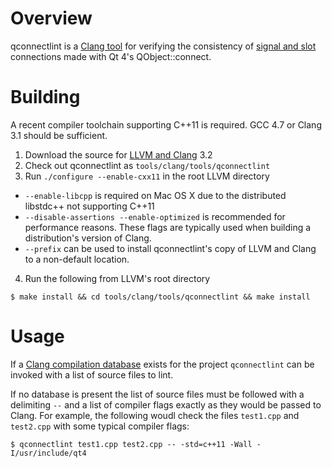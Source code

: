 # Overview
qconnectlint is a [Clang tool](http://clang.llvm.org/docs/ClangTools.html) for verifying the consistency of [signal and slot](http://doc-snapshot.qt-project.org/4.8/signalsandslots.html) connections made with Qt 4's QObject::connect.

# Building
A recent compiler toolchain supporting C++11 is required. GCC 4.7 or Clang 3.1 should be sufficient. 

1. Download the source for [LLVM and Clang](http://clang.llvm.org) 3.2
2. Check out qconnectlint as `tools/clang/tools/qconnectlint`
3. Run `./configure --enable-cxx11` in the root LLVM directory
 * `--enable-libcpp` is required on Mac OS X due to the distributed libstdc++ not supporting C++11
 * `--disable-assertions --enable-optimized` is recommended for performance reasons. These flags are typically used when building a distribution's version of Clang.
 * `--prefix` can be used to install qconnectlint's copy of LLVM and Clang to a non-default location. 
4. Run the following from LLVM's root directory

 ```console
$ make install && cd tools/clang/tools/qconnectlint && make install
 ```

# Usage

If a [Clang compilation database](http://clang.llvm.org/docs/JSONCompilationDatabase.html) exists for the project `qconnectlint` can be invoked with a list of source files to lint. 

If no database is present the list of source files must be followed with a delimiting `--` and a list of compiler flags exactly as they would be passed to Clang. For example, the following woudl check the files `test1.cpp` and `test2.cpp` with some typical compiler flags:

```console
$ qconnectlint test1.cpp test2.cpp -- -std=c++11 -Wall -I/usr/include/qt4
```
